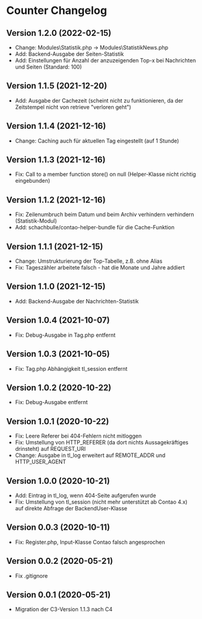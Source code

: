 # Counter Changelog

## Version 1.2.0 (2022-02-15)

* Change: Modules\Statistik.php -> Modules\StatistikNews.php
* Add: Backend-Ausgabe der Seiten-Statistik
* Add: Einstellungen für Anzahl der anzuzeigenden Top-x bei Nachrichten und Seiten (Standard: 100)

## Version 1.1.5 (2021-12-20)

* Add: Ausgabe der Cachezeit (scheint nicht zu funktionieren, da der Zeitstempel nicht von retrieve "verloren geht")

## Version 1.1.4 (2021-12-16)

* Change: Caching auch für aktuellen Tag eingestellt (auf 1 Stunde)

## Version 1.1.3 (2021-12-16)

* Fix: Call to a member function store() on null (Helper-Klasse nicht richtig eingebunden)

## Version 1.1.2 (2021-12-16)

* Fix: Zeilenumbruch beim Datum und beim Archiv verhindern verhindern (Statistik-Modul)
* Add: schachbulle/contao-helper-bundle für die Cache-Funktion

## Version 1.1.1 (2021-12-15)

* Change: Umstrukturierung der Top-Tabelle, z.B. ohne Alias
* Fix: Tageszähler arbeitete falsch - hat die Monate und Jahre addiert

## Version 1.1.0 (2021-12-15)

* Add: Backend-Ausgabe der Nachrichten-Statistik

## Version 1.0.4 (2021-10-07)

* Fix: Debug-Ausgabe in Tag.php entfernt

## Version 1.0.3 (2021-10-05)

* Fix: Tag.php Abhängigkeit tl_session entfernt

## Version 1.0.2 (2020-10-22)

* Fix: Debug-Ausgabe entfernt

## Version 1.0.1 (2020-10-22)

* Fix: Leere Referer bei 404-Fehlern nicht mitloggen
* Fix: Umstellung von HTTP_REFERER (da dort nichts Aussagekräftiges drinsteht) auf REQUEST_URI
* Change: Ausgabe in tl_log erweitert auf REMOTE_ADDR und HTTP_USER_AGENT

## Version 1.0.0 (2020-10-21)

* Add: Eintrag in tl_log, wenn 404-Seite aufgerufen wurde
* Fix: Umstellung von tl_session (nicht mehr unterstützt ab Contao 4.x) auf direkte Abfrage der BackendUser-Klasse

## Version 0.0.3 (2020-10-11)

* Fix: Register.php, Input-Klasse Contao falsch angesprochen

## Version 0.0.2 (2020-05-21)

* Fix .gitignore

## Version 0.0.1 (2020-05-21)

* Migration der C3-Version 1.1.3 nach C4
